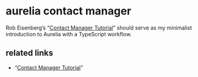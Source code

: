 # aurelia contact manager

Rob Eisenberg’s “[Contact Manager Tutorial](http://aurelia.io/hub.html#/doc/article/aurelia/framework/latest/contact-manager-tutorial/1)” should serve as my minimalist introduction to Aurelia with a TypeScript workflow.

## related links

* “[Contact Manager Tutorial](http://aurelia.io/hub.html#/doc/article/aurelia/framework/latest/contact-manager-tutorial/1)”